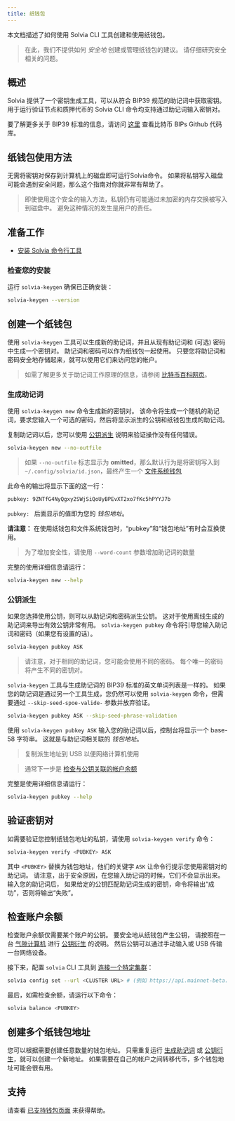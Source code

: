 ```yaml
---
title: 纸钱包
---
```


本文档描述了如何使用 Solvia CLI 工具创建和使用纸钱包。

> 在此，我们不提供如何 _安全地_ 创建或管理纸钱包的建议。 请仔细研究安全相关的问题。

## 概述

Solvia 提供了一个密钥生成工具，可以从符合 BIP39 规范的助记词中获取密钥。 用于运行验证节点和质押代币的 Solvia CLI 命令均支持通过助记词输入密钥对。

要了解更多关于 BIP39 标准的信息，请访问 [这里](https://github.com/bitcoin/bips/blob/master/bip-0039.mediawiki) 查看比特币 BIPs Github 代码库。

## 纸钱包使用方法

无需将密钥对保存到计算机上的磁盘即可运行Solvia命令。 如果将私钥写入磁盘可能会遇到安全问题，那么这个指南对你就非常有帮助了。

> 即使使用这个安全的输入方法，私钥仍有可能通过未加密的内存交换被写入到磁盘中。 避免这种情况的发生是用户的责任。

## 准备工作

- [安装 Solvia 命令行工具](../cli/install-solvia-cli-tools.md)

### 检查您的安装

运行 `solvia-keygen` 确保已正确安装：

```bash
solvia-keygen --version
```

## 创建一个纸钱包

使用 `solvia-keygen` 工具可以生成新的助记词，并且从现有助记词和 (可选) 密码中生成一个密钥对。 助记词和密码可以作为纸钱包一起使用。 只要您将助记词和密码安全地存储起来，就可以使用它们来访问您的帐户。

> 如需了解更多关于助记词工作原理的信息，请参阅 [比特币百科网页](https://en.bitcoin.it/wiki/Seed_phrase)。

### 生成助记词

使用 `solvia-keygen new` 命令生成新的密钥对。 该命令将生成一个随机的助记词，要求您输入一个可选的密码，然后将显示派生的公钥和纸钱包生成的助记词。

复制助记词以后，您可以使用 [公钥派生](#public-key-derivation) 说明来验证操作没有任何错误。

```bash
solvia-keygen new --no-outfile
```

> 如果 `--no-outfile` 标志显示为 **omitted**，那么默认行为是将密钥写入到 `~/.config/solvia/id.json`，最终产生一个 [文件系统钱包](file-system-wallet.md)

此命令的输出将显示下面的这一行：

```bash
pubkey: 9ZNTfG4NyQgxy2SWjSiQoUyBPEvXT2xo7fKc5hPYYJ7b
```

`pubkey: ` 后面显示的值即为您的 _钱包地址_。

**请注意：** 在使用纸钱包和文件系统钱包时，“pubkey”和“钱包地址”有时会互换使用。

> 为了增加安全性，请使用 `--word-count` 参数增加助记词的数量

完整的使用详细信息请运行：

```bash
solvia-keygen new --help
```

### 公钥派生

如果您选择使用公钥，则可以从助记词和密码派生公钥。 这对于使用离线生成的助记词来导出有效公钥非常有用。 `solvia-keygen pubkey` 命令将引导您输入助记词和密码（如果您有设置的话）。

```bash
solvia-keygen pubkey ASK
```

> 请注意，对于相同的助记词，您可能会使用不同的密码。 每个唯一的密码将产生不同的密钥对。

`solvia-keygen` 工具与生成助记词的 BIP39 标准的英文单词列表是一样的。 如果您的助记词是通过另一个工具生成，您仍然可以使用 `solvia-keygen` 命令，但需要通过 `--skip-seed-spoe-valide-` 参数并放弃验证。

```bash
solvia-keygen pubkey ASK --skip-seed-phrase-validation
```

使用 `solvia-keygen pubkey ASK` 输入您的助记词以后，控制台将显示一个 base-58 字符串。 这就是与助记词相关联的 _钱包地址_。

> 复制派生地址到 USB 以便网络计算机使用

> 通常下一步是 [检查与公钥关联的帐户余额](#checking-account-balance)

完整是使用详细信息请运行：

```bash
solvia-keygen pubkey --help
```

## 验证密钥对

如需要验证您控制纸钱包地址的私钥，请使用 `solvia-keygen verify` 命令：

```bash
solvia-keygen verify <PUBKEY> ASK
```

其中 `<PUBKEY>` 替换为钱包地址，他们的关键字 `ASK` 让命令行提示您使用密钥对的助记词。 请注意，出于安全原因，在您输入助记词的时候，它们不会显示出来。 输入您的助记词后， 如果给定的公钥匹配助记词生成的密钥，命令将输出“成功”，否则将输出“失败”。

## 检查账户余额

检查账户余额仅需要某个账户的公钥。 要安全地从纸钱包产生公钥， 请按照在一台 [气隙计算机](https://en.wikipedia.org/wiki/Air_gap_(networking)) 进行 [公钥衍生](#public-key-derivation) 的说明。 然后公钥可以通过手动输入或 USB 传输一台网络设备。

接下来，配置 `solvia` CLI 工具到 [连接一个特定集群](../cli/choose-a-cluster.md)：

```bash
solvia config set --url <CLUSTER URL> # (例如 https://api.mainnet-beta.solvia.com)
```

最后，如需检查余额，请运行以下命令：

```bash
solvia balance <PUBKEY>
```

## 创建多个纸钱包地址

您可以根据需要创建任意数量的钱包地址。 只需重复运行 [生成助记词](#seed-phrase-generation) 或 [公钥衍生](#public-key-derivation)，就可以创建一个新地址。 如果需要在自己的帐户之间转移代币，多个钱包地址可能会很有用。

## 支持

请查看 [已支持钱包页面](support.md) 来获得帮助。
